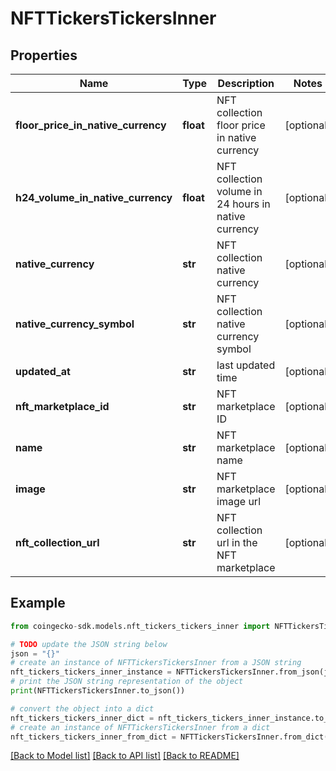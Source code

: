 # NFTTickersTickersInner


## Properties

Name | Type | Description | Notes
------------ | ------------- | ------------- | -------------
**floor_price_in_native_currency** | **float** | NFT collection floor price in native currency | [optional] 
**h24_volume_in_native_currency** | **float** | NFT collection volume in 24 hours in native currency | [optional] 
**native_currency** | **str** | NFT collection native currency | [optional] 
**native_currency_symbol** | **str** | NFT collection native currency symbol | [optional] 
**updated_at** | **str** | last updated time | [optional] 
**nft_marketplace_id** | **str** | NFT marketplace ID | [optional] 
**name** | **str** | NFT marketplace name | [optional] 
**image** | **str** | NFT marketplace image url | [optional] 
**nft_collection_url** | **str** | NFT collection url in the NFT marketplace | [optional] 

## Example

```python
from coingecko-sdk.models.nft_tickers_tickers_inner import NFTTickersTickersInner

# TODO update the JSON string below
json = "{}"
# create an instance of NFTTickersTickersInner from a JSON string
nft_tickers_tickers_inner_instance = NFTTickersTickersInner.from_json(json)
# print the JSON string representation of the object
print(NFTTickersTickersInner.to_json())

# convert the object into a dict
nft_tickers_tickers_inner_dict = nft_tickers_tickers_inner_instance.to_dict()
# create an instance of NFTTickersTickersInner from a dict
nft_tickers_tickers_inner_from_dict = NFTTickersTickersInner.from_dict(nft_tickers_tickers_inner_dict)
```
[[Back to Model list]](../README.md#documentation-for-models) [[Back to API list]](../README.md#documentation-for-api-endpoints) [[Back to README]](../README.md)


